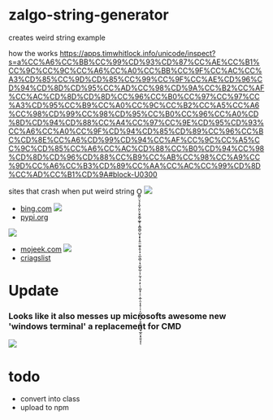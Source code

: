 # zalgo-string-generator
 creates weird string example 
 
 how the works
 https://apps.timwhitlock.info/unicode/inspect?s=a%CC%A6%CC%BB%CC%99%CD%93%CD%87%CC%AE%CC%B1%CC%9C%CC%9C%CC%A6%CC%A0%CC%BB%CC%9F%CC%AC%CC%A3%CD%85%CC%9D%CD%85%CC%99%CC%9F%CC%AE%CD%96%CD%94%CD%8D%CD%95%CC%AD%CC%98%CD%9A%CC%B2%CC%AF%CC%AC%CD%8D%CD%8D%CC%96%CC%B0%CC%97%CC%97%CC%A3%CD%95%CC%B9%CC%A0%CC%9C%CC%B2%CC%A5%CC%A6%CC%98%CD%99%CC%98%CD%95%CC%B0%CC%96%CC%A0%CD%8D%CD%94%CD%88%CC%A4%CC%97%CC%9E%CD%95%CD%93%CC%A6%CC%A0%CC%9F%CD%94%CD%85%CD%89%CC%96%CC%BC%CD%8E%CC%A6%CD%99%CD%94%CC%AF%CC%9C%CC%A5%CC%9C%CD%85%CC%A6%CC%AC%CD%88%CC%B0%CD%94%CC%98%CD%8D%CD%96%CD%88%CC%B9%CC%AB%CC%98%CC%A9%CC%9D%CC%A6%CC%B3%CD%89%CC%AA%CC%AC%CC%99%CD%8D%CC%AD%CC%B1%CD%9A#block-U0300
 
 sites that crash when put weird string O̪̻̠̤̘̗͓̼͎̤̱̤̙̮̭̞̳̗̫̲̥̩̭̻̼̻̠̺̞͙̟̟͍̤̤̼͍̝̬͔̠͎̪̖̻̩͔̘̮̺̥̺̦̞̦̰̘͔̠͕̙̜̦̪̥̟͕̠͕̲̜̯͔̩̥̦͔̣̩̺̫̬̹̮̜̱̗͇͔̪̰͉̲̭͕̟͈̱͔ͅͅ
 ![](https://i.imgur.com/uWhvKvt.png)
 - [bing.com](https://www.bing.com/search?q=A%CC%97%CC%B9%CC%B0%CD%93%CC%A9%CC%BC%CD%8E%CD%9A%CC%AC%CC%BB%CC%99%CD%87%CC%96%CC%AE%CC%BA%CC%A4%CC%A5%CC%B0%CC%AF%CD%99%CD%88%CC%AE%CD%8D%CD%89%CC%A5%CC%97%CC%BA%CC%AD%CC%99%CC%AB%CC%A9%CD%99%CD%99%CC%9D%CC%AE%CC%AE%CD%9A%CC%9D%CC%AE%CD%93%CC%A0%CD%8E%CC%BB%CC%9E%CC%AC%CD%96%CC%9E%CD%94%CC%A4%CC%BA%CC%9C%CD%88%CC%A5%CC%97%CC%BA%CD%87%CC%BA%CC%9D%CC%A9%CC%B1%CC%AA%CD%89%CC%98%CC%96%CC%BA%CC%AD%CC%99%CC%9C%CD%8E%CD%9A%CC%9D%CC%9F%CD%8D%CC%9D%CC%B3%CC%AD%CC%A3%CC%B9%CD%85%CC%97%CD%95%CD%8E%CC%9F%CC%98%CD%94%CC%9F%CD%89%CC%B3%CC%B2%CC%98%CC%AD%CC%9F%CD%96%CD%96%CC%97%CC%B1%CC%9E%CC%BB%CD%94%CD%88%CD%99%CD%96%CC%AD%CC%AE%CC%AB%CC%A9%CD%8D%CD%94%CD%88%CC%AD%CD%87%CD%89%CC%BC%CC%B1%CC%AA%CC%AA%CD%9A%CC%BB%CD%93%CC%A3%CC%A0%CC%A3%CD%88%CC%9C%CC%A0%CD%9A%CD%95%CD%87%CD%93%CC%B1%CC%AD%CC%9D%CC%BB%CC%AC%CC%B9%CD%8D%CC%A3%CD%89%CC%B1%CD%9A%CC%AF%CD%93%CC%97%CC%97%CC%A0%CC%BA%CD%94%CC%A3%CC%B1%CD%95%CC%BB%CC%BB%CD%8D%CC%A0%CC%BB%CC%B3%CC%97%CC%9E%CC%A3%CC%99%CC%AB%CC%9D%CC%9D%CC%AD%CC%9E%CC%98%CC%9C%CC%B2%CC%A4%CC%A0%CD%87%CD%99%CD%89%CC%9F%CD%88%CC%AC%CC%96%CC%AC%CC%AE%CC%9D%CC%AD%CD%89%CC%9C%CD%85%CC%9F%CC%A6%CC%B1%CD%93%CC%A3%CC%9C%CC%A3%CC%AF%CD%96%CC%A6%CC%98%CC%99%CC%AE%CC%99%CC%A6%CC%B0%CD%96%CC%AA%CC%A9%CC%9C%CD%88%CC%AD%CC%B3%CC%9C%CD%95%CC%BB%CC%96%CC%AB%CC%BB%CC%B2%CD%8D%CC%9D%CC%A5%CC%BB%CC%B9%CC%99%CC%AE%CC%A3%CC%AF%CD%95%CD%96%CC%A4%CD%96%CC%9F%CD%89%CD%87%CC%AA%CC%AB%CC%B3%CD%95%CC%96%CC%96%CC%A9%CC%9C%CD%95%CC%BB%CC%96%CD%85%CD%85%CD%95%CC%9D%CD%8D%CC%B3%CD%8E%CC%B9%CC%B1%CD%8E%CD%94%CD%87%CC%B0%CD%95%CC%9D%CC%A4%CD%8E%CC%AA%CD%93%CC%B3%CD%87%CD%87%CC%BB%CC%A9%CC%B9%CD%8D%CC%9C%CC%9C%CC%9F%CD%8E%CD%89%CD%93%CC%BA%CC%AF%CC%9D%CD%9A%CC%BB%CD%88%CC%B0%CC%9D%CD%9A%CC%9E%CC%98%CD%85%CD%89%CC%A9%CD%95%CC%AB%CC%B3%CC%BA%CC%B3%CC%BC%CD%8D%CD%93%CC%A3%CD%8D%CD%8E%CC%BB%CC%A5%CC%B9%CC%B9%CC%9E%CC%BA%CD%93%CC%9D%CC%98%CD%85%CD%8E%CC%96%CC%AF%CC%99%CD%89%CC%AB%CD%88%CC%99%CC%9F%CC%9E%CC%B3%CC%BA%CC%9E%CC%B3%CC%BB%CC%B2%CC%AE%CC%B1%CD%8E%CC%9E%CC%BB%CD%95%CC%A0%CC%9C%CC%A9%CC%A9%CD%87%CC%B1%CC%AB%CC%B0%CC%96%CC%99%CC%BA%CC%BB%CC%9F%CC%B0%CC%A4%CC%B1%CC%A5%CD%94%CC%B9%CC%B1%CC%AC%CC%BC%CC%96%CD%99%CC%B1%CD%95%CD%87%CC%A0%CC%AF%CC%BC%CC%97%CD%96%CD%93%CC%A5%CC%98%CC%AA%CC%B2%CD%95%CC%9D%CD%96%CC%A0%CC%AB%CC%B3%CC%B3%CC%A0%CC%BB%CC%9D%CC%9C%CD%8D%CC%A4%CC%97%CC%A6%CC%A0%CC%A9%CC%AC%CC%B3%CC%98%CD%9A%CC%AD%CC%A4%CD%85%CC%AD%CC%98%CC%9C%CC%BA%CC%B0%CC%B1%CC%A5%CC%9C%CD%96%CC%B1%CC%BA%CC%97%CC%99%CC%B1%CD%85%CC%BC%CC%9F%CC%B9%CD%95%CC%BA%CC%AB%CC%BC%CC%A9%CC%A0%CC%AC%CD%9A%CD%85%CC%B1%CC%B1%CC%9C%CD%95%CC%A9%CC%9E%CC%A0%CC%A4%CC%B0%CC%BA%CC%96%CC%A4%CC%A5%CC%AA%CD%87%CD%8D%CC%AE%CC%A4%CD%8E%CC%AD%CC%A4%CC%B2%CC%A9%CC%AE%CC%97%CC%B2%CC%A6%CD%96%CC%A4%CD%94%CC%9C%CC%B2%CD%8D%CC%B1%CD%95%CD%93%CC%B3%CD%87%CD%9A%CC%B0%CD%9A%CC%A5%CC%9D%CC%AD%CD%9A%CD%89%CC%BC%CC%99%CC%BA%CD%87%CD%8D%CD%85%CC%AB%CD%94%CD%85%CC%96%CC%A4%CD%8D%CC%BA%CD%94%CC%9C%CC%AD%CC%9D%CC%BC%CC%BC%CD%89%CC%B1%CC%A6%CC%AA%CC%98%CC%97%CC%A4%CC%BC%CD%8D%CD%88%CD%88%CC%96%CC%AA%CD%8E%CD%89%CC%96%CC%A9%CD%87%CD%8E%CC%AC%CC%AC%CC%98%CC%AE%CC%9F%CC%AF%CC%AA%CD%94%CC%97%CD%96%CC%A0%CC%AA%CC%A6%CC%99%CD%88%CC%B2%CC%9F%CC%AA%CC%98%CD%9A%CC%98%CC%9F%CC%BC%CD%96%CC%AC%CC%AB%CC%9F%CD%8D%CD%99%CC%AE%CC%AD%CD%9A%CD%88%CD%8E%CC%96%CD%85%CD%96%CC%BC%CC%97%CC%A3%CD%99%CC%BB%CC%96%CC%AE%CC%AC%CC%AA%CC%AF%CC%B0%CD%85%CC%AA%CC%A3%CD%87%CC%9C%CC%B3%CD%8D%CD%85%CC%BC%CD%88%CD%87%CD%96%CC%AE%CC%B9%CD%85%CD%93%CC%9F%CC%9F%CC%AB%CD%87%CC%AE%CC%A0%CC%A9%CC%B1%CC%9E%CD%87%CC%A3%CD%88%CC%AF%CC%B0%CC%B9%CD%8E%CC%9C%CC%BB%CC%A9%CC%99%CC%9E%CC%99%CC%99%CC%B0%CC%B0%CC%AA%CC%AB%CC%A9%CC%A9%CC%AC%CC%A9%CC%98%CC%A0%CC%A9%CC%9E%CC%9D%CC%AE%CC%B9%CD%99%CD%89%CC%9E%CD%95%CC%AE%CD%8E%CC%A5%CC%9C%CC%B1%CD%87%CC%96%CD%95%CD%88%CD%85%CD%89%CC%BC%CC%A0%CC%B1%CC%A4%CC%B3%CD%85%CD%94%CD%8E%CC%BC%CD%96%CD%96%CD%8E%CC%B0%CC%A4%CD%99%CC%AF%CC%B1%CD%95%CD%8E%CD%85%CC%A9%CC%A3%CC%AD%CC%B1%CD%94%CD%89%CC%B2%CD%9A%CC%9F%CC%B1%CC%A3%CD%99%CC%B2%CC%AE%CC%AE%CD%96%CC%B2%CD%96%CC%9D%CD%94%CC%AE%CC%98%CC%9D%CC%A4%CC%A5%CC%98%CC%99%CC%AB%CC%B0%CC%AF%CD%85%CD%87%CC%AC%CC%99%CD%87%CC%B0%CC%AE%CD%94%CC%BB%CC%A3%CC%B1%CD%89%CD%99%CC%BC%CC%B1%CD%85%CC%A9%CD%88%CD%95%CD%85%CC%96%CD%95%CC%9C%CD%88%CC%97%CD%99%CD%85%CD%85%CC%9F%CC%A9%CC%9E%CC%AA%CC%B0%CC%98%CC%9D%CD%95%CC%B1%CD%9A%CC%97%CD%88%CC%AA%CC%AE%CD%87%CC%A3%CC%98%CC%AE%CC%9C%CC%B0%CD%96%CD%99%CC%97%CC%B3%CC%9D%CC%AF%CC%B1%CD%85%CC%AA%CD%96%CC%BC%CD%96%CC%97%CC%9C%CC%9D%CC%9E%CC%AB%CC%9C%CC%9F%CC%AF%CD%87%CC%9C%CC%99%CD%9A%CD%94%CC%9C%CC%A3%CC%AF%CD%95%CD%96%CC%A9%CD%8E%CC%9F%CD%89%CD%89%CC%AF%CC%97%CD%87%CC%B0%CC%9C%CC%A3%CD%8D%CC%B0%CC%BB%CC%B9%CD%96%CC%A3%CC%96%CD%88%CC%9F%CC%B3%CD%99%CC%A9%CC%B3%CD%8E%CC%B1%CC%9D%CC%BA%CD%94%CD%87%CC%B3%CD%99%CC%AC%CD%87%CC%AB%CD%96%CC%B3%CC%AE%CD%95%CC%AD%CC%BC%CC%98%CC%9F%CC%B9%CC%BC%CC%BB%CD%95%CD%96%CC%96%CC%AD%CC%BA%CC%A5%CD%89%CD%8D%CC%A4%CC%AE%CC%B2%CC%A5%CC%B9%CC%AF%CC%A6%CC%A0%CC%BB%CD%89%CC%A9%CC%98%CC%99%CC%A0%CC%AD%CC%A9%CC%AB%CC%98%CD%95%CC%9F%CC%97%CC%AD%CD%88%CC%B0%CD%88%CC%B2%CC%A9%CC%AC%CC%B0%CC%A5%CC%BA%CC%B0%CC%AC%CC%A5%CC%B9%CC%B2%CC%A6%CD%93%CC%98%CC%A3%CD%95%CD%93%CC%9E%CC%9F%CC%AE%CC%BB%CC%B2%CC%BB%CD%95%CC%9F%CC%9F%CC%AE%CC%99%CD%93%CD%8E%CD%89%CC%A9%CD%95%CC%BA%CC%A4%CC%9F%CC%9F%CC%B9%CC%AD%CD%85%CD%8E%CC%A4%CC%B0%CD%9A%CD%95%CC%9E%CC%A5%CC%B3%CD%88%CC%B9%CD%96%CC%96%CC%97%CD%96%CC%98%CD%95%CC%B9%CC%9C%CC%B1%CC%A3%CD%93%CC%9F%CC%A3%CC%B1%CD%95%CC%96%CC%9F%CC%B1%CC%A5%CD%8D%CC%9E%CC%AC%CC%AC%CC%BB%CC%A5%CD%96%CC%AC%CD%87%CD%8E%CC%AC%CC%A3%CC%AB%CD%94%CC%AD%CD%94%CD%8E%CD%9A%CC%AA%CD%8E%CC%AE%CC%9D%CC%BA%CD%99%CC%A5%CC%AD%CD%87%CC%AA%CD%87%CC%B0%CC%96%CC%B0%CC%A3%CC%BB%CC%AE%CC%98%CC%A3%CC%AE%CD%99%CC%A9%CC%9F%CD%8E%CC%A6%CC%97%CC%B2%CC%AD%CC%AD%CD%94%CD%88%CC%AF%CC%9F%CC%B0%CC%B2%CC%A5%CC%9C%CC%A0%CC%9E%CC%AE%CD%85%CC%B9%CC%A5%CD%93%CD%85%CD%88%CC%BC%CD%8E%CD%9A%CC%BC%CC%A5%CC%AE%CC%AB%CC%A3%CD%95%CC%B1%CD%88%CD%94%CC%9E%CD%89%CC%A5%CD%8D%CC%B0%CD%94%CD%93%CC%98%CC%B1%CC%96%CC%9C%CC%9E%CC%AB%CC%B3%CD%8D%CC%97%CC%A3%CC%B3%CC%AA%CC%9F%CC%AF%CC%A0%CC%A5%CC%A4%CD%8E%CC%AF%CC%9D%CC%B3&form=QBLH&sp=-1&pq=&sc=7-0&qs=n&sk=&cvid=442911923983446DB1804EFB8D9A8B3B)
![](https://i.imgur.com/j8aWZHu.png)
- [pypi.org](https://pypi.org/search/?q=O%CC%AA%CD%85%CC%BB%CC%A0%CC%A4%CC%98%CC%97%CD%93%CC%BC%CD%8E%CC%A4%CC%B1%CC%A4%CC%99%CC%AE%CC%AD%CC%9E%CC%B3%CC%97%CC%AB%CC%B2%CC%A5%CC%A9%CC%AD%CC%BB%CC%BC%CC%BB%CC%A0%CC%BA%CC%9E%CD%99%CC%9F%CC%9F%CD%8D%CC%A4%CC%A4%CC%BC%CD%8D%CC%9D%CC%AC%CD%94%CC%A0%CD%8E%CC%AA%CC%96%CC%BB%CC%A9%CD%94%CC%98%CC%AE%CC%BA%CC%A5%CC%BA%CC%A6%CC%9E%CC%A6%CC%B0%CC%98%CD%94%CC%A0%CD%95%CC%99%CC%9C%CC%A6%CC%AA%CC%A5%CC%9F%CD%95%CC%A0%CD%95%CC%B2%CC%9C%CC%AF%CD%94%CC%A9%CC%A5%CC%A6%CD%94%CC%A3%CC%A9%CC%BA%CC%AB%CC%AC%CC%B9%CC%AE%CC%9C%CC%B1%CC%97%CD%87%CD%94%CC%AA%CC%B0%CD%89%CC%B2%CC%AD%CD%95%CC%9F%CD%88%CC%B1%CD%85%CD%94)

![](https://i.imgur.com/2Uw4dZp.png)
-  [mojeek.com](https://www.mojeek.com/search?q=a%CC%AC%CC%B9%CC%BC%CD%95%CC%A9%CC%B0%CC%A0%CC%9E%CD%89%CC%AA%CC%A3%CD%87%CC%B2%CC%9C%CC%AA%CC%B3%CC%97%CC%AF%CD%87%CC%9C%CD%89%CC%B9%CC%B3%CC%AB%CD%88%CD%99%CC%96%CC%BA%CC%A5%CD%8D%CC%A4%CC%B0%CC%9C%CC%BA%CC%BB%CC%B9%CC%B9%CC%98%CC%B1%CC%A4%CC%AD%CD%9A%CD%95%CD%87%CC%9E%CC%B3%CD%8E%CC%A5%CC%AE%CC%B9%CC%9C%CC%97%CC%9C%CC%9E%CC%B2%CC%B1%CC%B9%CC%9C%CC%AE%CD%99%CC%BC%CC%A5%CC%AD%CC%B0%CC%AA%CD%95%CC%B1%CC%A9%CC%A6%CD%93%CD%8E%CD%94%CC%BA%CC%AD%CD%88%CC%98%CC%99%CD%99%CC%9C%CC%A9%CD%85%CC%A3%CC%B3%CD%88%CD%96%CD%89%CC%A0%CC%AA%CD%89%CC%B2%CD%89%CD%8E%CC%A3%CC%B1%CC%A5%CC%AB%CC%BA%CC%B2%CC%AD%CC%9E%CC%A9)
![](https://i.imgur.com/7V4FwPe.png)
- [criagslist](https://sfbay.craigslist.org/search/?sort=rel&ordinal=1&ratio=3&clicked=0&query=a%CC%AC%CC%B9%CC%BC%CD%95%CC%A9%CC%B0%CC%A0%CC%9E%CD%89%CC%AA%CC%A3%CD%87%CC%B2%CC%9C%CC%AA%CC%B3%CC%97%CC%AF%CD%87%CC%9C%CD%89%CC%B9%CC%B3%CC%AB%CD%88%CD%99%CC%96%CC%BA%CC%A5%CD%8D%CC%A4%CC%B0%CC%9C%CC%BA%CC%BB%CC%B9%CC%B9%CC%98%CC%B1%CC%A4%CC%AD%CD%9A%CD%95%CD%87%CC%9E%CC%B3%CD%8E%CC%A5%CC%AE%CC%B9%CC%9C%CC%97%CC%9C%CC%9E%CC%B2%CC%B1%CC%B9%CC%9C%CC%AE%CD%99%CC%BC%CC%A5%CC%AD%CC%B0%CC%AA%CD%95%CC%B1%CC%A9%CC%A6%CD%93%CD%8E%CD%94%CC%BA%CC%AD%CD%88%CC%98%CC%99%CD%99%CC%9C%CC%A9%CD%85%CC%A3%CC%B3%CD%88%CD%96%CD%89%CC%A0%CC%AA%CD%89%CC%B2%CD%89%CD%8E%CC%A3%CC%B1%CC%A5%CC%AB%CC%BA%CC%B2%CC%AD%CC%9E%CC%A9&catAbb=sss)


# Update
### Looks like it also messes up microsofts awesome new 'windows terminal' a replacement for CMD
![](https://i.postimg.cc/g0VSCmTj/screenshot-4.png)
# todo
- convert into class
- upload to npm
